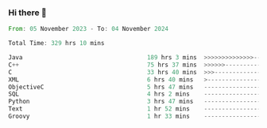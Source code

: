 ### Hi there 👋

<!--
**luoxuanzao/luoxuanzao** is a ✨ _special_ ✨ repository because its `README.md` (this file) appears on your GitHub profile.

Here are some ideas to get you started:

- 🔭 I’m currently working on ...
- 🌱 I’m currently learning ...
- 👯 I’m looking to collaborate on ...
- 🤔 I’m looking for help with ...
- 💬 Ask me about ...
- 📫 How to reach me: ...
- 😄 Pronouns: ...
- ⚡ Fun fact: ...
-->

<!--START_SECTION:waka-->

```rust
From: 05 November 2023 - To: 04 November 2024

Total Time: 329 hrs 10 mins

Java                                   189 hrs 3 mins  >>>>>>>>>>>>>>-----------   57.41 %
C++                                    75 hrs 37 mins  >>>>>>-------------------   22.97 %
C                                      33 hrs 40 mins  >>>----------------------   10.23 %
XML                                    6 hrs 40 mins   >------------------------   02.03 %
ObjectiveC                             5 hrs 47 mins   -------------------------   01.76 %
SQL                                    4 hrs 2 mins    -------------------------   01.23 %
Python                                 3 hrs 47 mins   -------------------------   01.15 %
Text                                   1 hr 52 mins    -------------------------   00.57 %
Groovy                                 1 hr 33 mins    -------------------------   00.47 %
```

<!--END_SECTION:waka-->